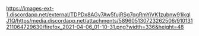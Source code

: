 https://images-ext-1.discordapp.net/external/TDPDx8AGv7Aw5fujRSg7qgRmYiVK1zubnw91ikqlJ1Q/https/media.discordapp.net/attachments/589605130723262506/910131211064729630/firefox_2021-04-06_01-10-31.png?width=336&height=48